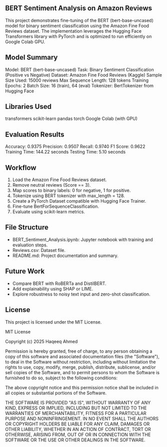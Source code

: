 ## BERT Sentiment Analysis on Amazon Reviews

This project demonstrates fine-tuning of the BERT (bert-base-uncased) model for binary sentiment classification using the Amazon Fine Food Reviews dataset. The implementation leverages the Hugging Face Transformers library with PyTorch and is optimized to run efficiently on Google Colab GPU.

## Model Summary

Model: BERT (bert-base-uncased)
Task: Binary Sentiment Classification (Positive vs Negative)
Dataset: Amazon Fine Food Reviews (Kaggle)
Sample Size Used: 15000 reviews
Max Sequence Length: 128 tokens
Training Epochs: 2
Batch Size: 16 (train), 64 (eval)
Tokenizer: BertTokenizer from Hugging Face

## Libraries Used

transformers
scikit-learn
pandas
torch
Google Colab (with GPU)

## Evaluation Results

Accuracy: 0.9375
Precision: 0.9507
Recall: 0.9740
F1 Score: 0.9622
Training Time: 144.22 seconds
Testing Time: 5.10 seconds

## Workflow

1. Load the Amazon Fine Food Reviews dataset.
2. Remove neutral reviews (Score == 3).
3. Map scores to binary labels: 0 for negative, 1 for positive.
4. Tokenize using BERT tokenizer with max_length = 128.
5. Create a PyTorch Dataset compatible with Hugging Face Trainer.
6. Fine-tune BertForSequenceClassification.
7. Evaluate using scikit-learn metrics.

## File Structure

- BERT_Sentiment_Analysis.ipynb: Jupyter notebook with training and evaluation steps.
- Reviews.csv: Dataset file.
- README.md: Project documentation and summary.

## Future Work

- Compare BERT with RoBERTa and DistilBERT.
- Add explainability using SHAP or LIME.
- Explore robustness to noisy text input and zero-shot classification.

## License

This project is licensed under the MIT License.

MIT License

Copyright (c) 2025 Haqeeq Ahmed

Permission is hereby granted, free of charge, to any person obtaining a copy
of this software and associated documentation files (the "Software"), to deal
in the Software without restriction, including without limitation the rights
to use, copy, modify, merge, publish, distribute, sublicense, and/or sell
copies of the Software, and to permit persons to whom the Software is
furnished to do so, subject to the following conditions:

The above copyright notice and this permission notice shall be included in all
copies or substantial portions of the Software.

THE SOFTWARE IS PROVIDED "AS IS", WITHOUT WARRANTY OF ANY KIND, EXPRESS OR
IMPLIED, INCLUDING BUT NOT LIMITED TO THE WARRANTIES OF MERCHANTABILITY,
FITNESS FOR A PARTICULAR PURPOSE AND NONINFRINGEMENT. IN NO EVENT SHALL THE
AUTHORS OR COPYRIGHT HOLDERS BE LIABLE FOR ANY CLAIM, DAMAGES OR OTHER
LIABILITY, WHETHER IN AN ACTION OF CONTRACT, TORT OR OTHERWISE, ARISING FROM,
OUT OF OR IN CONNECTION WITH THE SOFTWARE OR THE USE OR OTHER DEALINGS IN THE
SOFTWARE.
